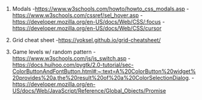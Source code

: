 1. Modals
-https://www.w3schools.com/howto/howto_css_modals.asp
-https://www.w3schools.com/cssref/sel_hover.asp
-https://developer.mozilla.org/en-US/docs/Web/CSS/:focus
-https://developer.mozilla.org/en-US/docs/Web/CSS/cursor

2. Grid cheat sheet
-https://yoksel.github.io/grid-cheatsheet/

3. Game levels w/ random pattern
-https://www.w3schools.com/js/js_switch.asp
-https://docs.huihoo.com/pygtk/2.0-tutorial/sec-ColorButtonAndFontButton.html#:~:text=A%20ColorButton%20widget%20provides%20a,the%20result%20of%20a%20ColorSelectionDialog.
-https://developer.mozilla.org/en-US/docs/Web/JavaScript/Reference/Global_Objects/Promise